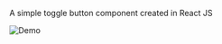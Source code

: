 A simple toggle button component created in React JS

![Demo](https://github.com/user-attachments/assets/eee58c15-8d1a-46f3-abf5-53b2fd8dfb8f)
